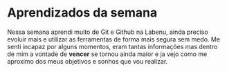 # Aprendizados da semana
Nessa semana aprendi muito de Git e Github na Labenu, ainda preciso evoluir mais e utilizar as ferramentas de forma mais segura sem medo. Me senti incapaz por alguns momentos, eram tantas informações mas dentro de mim a vontade de **vencer** se tornou ainda maior e ja vejo como me aproximo dos meus objetivos e sonhos que vou realizar. 